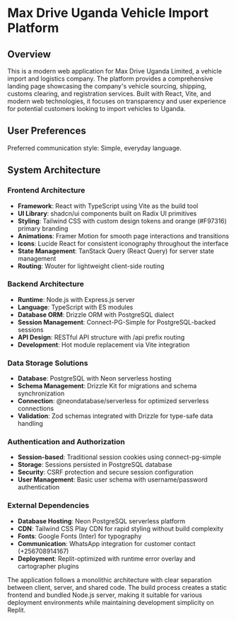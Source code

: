 # Max Drive Uganda Vehicle Import Platform

## Overview

This is a modern web application for Max Drive Uganda Limited, a vehicle import and logistics company. The platform provides a comprehensive landing page showcasing the company's vehicle sourcing, shipping, customs clearing, and registration services. Built with React, Vite, and modern web technologies, it focuses on transparency and user experience for potential customers looking to import vehicles to Uganda.

## User Preferences

Preferred communication style: Simple, everyday language.

## System Architecture

### Frontend Architecture
- **Framework**: React with TypeScript using Vite as the build tool
- **UI Library**: shadcn/ui components built on Radix UI primitives
- **Styling**: Tailwind CSS with custom design tokens and orange (#F97316) primary branding
- **Animations**: Framer Motion for smooth page interactions and transitions
- **Icons**: Lucide React for consistent iconography throughout the interface
- **State Management**: TanStack Query (React Query) for server state management
- **Routing**: Wouter for lightweight client-side routing

### Backend Architecture
- **Runtime**: Node.js with Express.js server
- **Language**: TypeScript with ES modules
- **Database ORM**: Drizzle ORM with PostgreSQL dialect
- **Session Management**: Connect-PG-Simple for PostgreSQL-backed sessions
- **API Design**: RESTful API structure with /api prefix routing
- **Development**: Hot module replacement via Vite integration

### Data Storage Solutions
- **Database**: PostgreSQL with Neon serverless hosting
- **Schema Management**: Drizzle Kit for migrations and schema synchronization
- **Connection**: @neondatabase/serverless for optimized serverless connections
- **Validation**: Zod schemas integrated with Drizzle for type-safe data handling

### Authentication and Authorization
- **Session-based**: Traditional session cookies using connect-pg-simple
- **Storage**: Sessions persisted in PostgreSQL database
- **Security**: CSRF protection and secure session configuration
- **User Management**: Basic user schema with username/password authentication

### External Dependencies
- **Database Hosting**: Neon PostgreSQL serverless platform
- **CDN**: Tailwind CSS Play CDN for rapid styling without build complexity
- **Fonts**: Google Fonts (Inter) for typography
- **Communication**: WhatsApp integration for customer contact (+256708914167)
- **Deployment**: Replit-optimized with runtime error overlay and cartographer plugins

The application follows a monolithic architecture with clear separation between client, server, and shared code. The build process creates a static frontend and bundled Node.js server, making it suitable for various deployment environments while maintaining development simplicity on Replit.